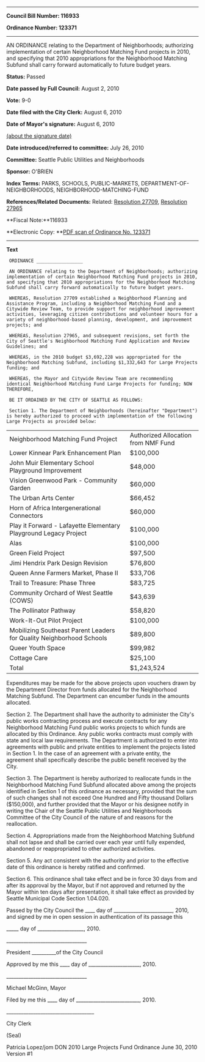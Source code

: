 

********

**Council Bill Number: 116933**
   
**Ordinance Number: 123371**
********

 AN ORDINANCE relating to the Department of Neighborhoods; authorizing implementation of certain Neighborhood Matching Fund projects in 2010, and specifying that 2010 appropriations for the Neighborhood Matching Subfund shall carry forward automatically to future budget years.

**Status:** Passed
   
**Date passed by Full Council:** August 2, 2010
   
**Vote:** 9-0
   
**Date filed with the City Clerk:** August 6, 2010
   
**Date of Mayor's signature:** August 6, 2010
   
[(about the signature date)](/~public/approvaldate.htm)
   
   
   
**Date introduced/referred to committee:** July 26, 2010
   
**Committee:** Seattle Public Utilities and Neighborhoods
   
**Sponsor:** O'BRIEN
   
   
**Index Terms:** PARKS, SCHOOLS, PUBLIC-MARKETS, DEPARTMENT-OF-NEIGHBORHOODS, NEIGHBORHOOD-MATCHING-FUND

**References/Related Documents:** Related: [Resolution 27709](http://clerk.ci.seattle.wa.us/~scripts/nph-brs.exe?s1=&s3=27709&s2=&s4=&Sect4=AND&l=20&Sect2=THESON&Sect3=PLURON&Sect5=RESNY&Sect6=HITOFF&d=RESF&p=1&u=%2F~public%2Fresny.htm&r=0&f=S), [Resolution 27965](http://clerk.ci.seattle.wa.us/~scripts/nph-brs.exe?s1=&s3=27965&s2=&s4=&Sect4=AND&l=20&Sect2=THESON&Sect3=PLURON&Sect5=RESNY&Sect6=HITOFF&d=RESF&p=1&u=%2F~public%2Fresny.htm&r=0&f=S)

**Fiscal Note:**116933

**Electronic Copy: **[PDF scan of Ordinance No. 123371](/~archives/Ordinances/Ord_123371.pdf)

********

**Text**
   
```
 ORDINANCE _________________

 AN ORDINANCE relating to the Department of Neighborhoods; authorizing implementation of certain Neighborhood Matching Fund projects in 2010, and specifying that 2010 appropriations for the Neighborhood Matching Subfund shall carry forward automatically to future budget years.

 WHEREAS, Resolution 27709 established a Neighborhood Planning and Assistance Program, including a Neighborhood Matching Fund and a Citywide Review Team, to provide support for neighborhood improvement activities, leveraging citizen contributions and volunteer hours for a variety of neighborhood-based planning, development, and improvement projects; and

 WHEREAS, Resolution 27965, and subsequent revisions, set forth the City of Seattle's Neighborhood Matching Fund Application and Review Guidelines; and

 WHEREAS, in the 2010 budget $3,692,228 was appropriated for the Neighborhood Matching Subfund, including $1,332,643 for Large Projects funding; and

 WHEREAS, the Mayor and Citywide Review Team are recommending identical Neighborhood Matching Fund Large Projects for funding; NOW THEREFORE,

 BE IT ORDAINED BY THE CITY OF SEATTLE AS FOLLOWS:

 Section 1. The Department of Neighborhoods (hereinafter "Department") is hereby authorized to proceed with implementation of the following Large Projects as provided below:

```
<table><tr><td>Neighborhood Matching Fund Project

</td><td>Authorized Allocation from NMF Fund

</td></tr>

<tr><td>Lower Kinnear Park Enhancement Plan

</td><td>$100,000

</td></tr>

<tr><td>John Muir Elementary School Playground Improvement

</td><td>$48,000

</td></tr>

<tr><td>Vision Greenwood Park - Community Garden

</td><td>$60,000

</td></tr>

<tr><td>The Urban Arts Center

</td><td>$66,452

</td></tr>

<tr><td>Horn of Africa Intergenerational Connectors

</td><td>$60,000

</td></tr>

<tr><td>Play it Forward - Lafayette Elementary Playground Legacy Project

</td><td>$100,000

</td></tr>

<tr><td>Alas

</td><td>$100,000

</td></tr>

<tr><td>Green Field Project

</td><td>$97,500

</td></tr>

<tr><td>Jimi Hendrix Park Design Revision

</td><td>$76,800

</td></tr>

<tr><td>Queen Anne Farmers Market, Phase II

</td><td>$33,706

</td></tr>

<tr><td>Trail to Treasure: Phase Three

</td><td>$83,725

</td></tr>

<tr><td>Community Orchard of West Seattle (COWS)

</td><td>$43,639

</td></tr>

<tr><td>The Pollinator Pathway

</td><td>$58,820

</td></tr>

<tr><td>Work-It-Out Pilot Project

</td><td>$100,000

</td></tr>

<tr><td>Mobilizing Southeast Parent Leaders for Quality Neighborhood Schools

</td><td>$89,800

</td></tr>

<tr><td>Queer Youth Space

</td><td>$99,982

</td></tr>

<tr><td>Cottage Care

</td><td>$25,100

</td></tr>

<tr><td>Total

</td><td>$1,243,524

</td></tr>

</table> Expenditures may be made for the above projects upon vouchers drawn by the Department Director from funds allocated for the Neighborhood Matching Subfund. The Department can encumber funds in the amounts allocated.

 Section 2. The Department shall have the authority to administer the City's public works contracting process and execute contracts for any Neighborhood Matching Fund public works projects to which funds are allocated by this Ordinance. Any public works contracts must comply with state and local law requirements. The Department is authorized to enter into agreements with public and private entities to implement the projects listed in Section 1. In the case of an agreement with a private entity, the agreement shall specifically describe the public benefit received by the City.

 Section 3. The Department is hereby authorized to reallocate funds in the Neighborhood Matching Fund Subfund allocated above among the projects identified in Section 1 of this ordinance as necessary, provided that the sum of such changes shall not exceed One Hundred and Fifty thousand Dollars ($150,000), and further provided that the Mayor or his designee notify in writing the Chair of the Seattle Public Utilities and Neighborhoods Committee of the City Council of the nature of and reasons for the reallocation.

 Section 4. Appropriations made from the Neighborhood Matching Subfund shall not lapse and shall be carried over each year until fully expended, abandoned or reappropriated to other authorized activities.

 Section 5. Any act consistent with the authority and prior to the effective date of this ordinance is hereby ratified and confirmed.

 Section 6. This ordinance shall take effect and be in force 30 days from and after its approval by the Mayor, but if not approved and returned by the Mayor within ten days after presentation, it shall take effect as provided by Seattle Municipal Code Section 1.04.020.

 Passed by the City Council the \_\_\_\_ day of \_\_\_\_\_\_\_\_\_\_\_\_\_\_\_\_\_\_\_\_\_\_\_\_, 2010, and signed by me in open session in authentication of its passage this

 \_\_\_\_\_ day of \_\_\_\_\_\_\_\_\_\_\_\_\_\_\_\_\_\_\_, 2010.

 \_\_\_\_\_\_\_\_\_\_\_\_\_\_\_\_\_\_\_\_\_\_\_\_\_\_\_\_\_\_\_\_\_

 President \_\_\_\_\_\_\_\_\_\_of the City Council

 Approved by me this \_\_\_\_ day of \_\_\_\_\_\_\_\_\_\_\_\_\_\_\_\_\_\_\_\_\_, 2010.

 \_\_\_\_\_\_\_\_\_\_\_\_\_\_\_\_\_\_\_\_\_\_\_\_\_\_\_\_\_\_\_\_\_

 Michael McGinn, Mayor

 Filed by me this \_\_\_\_ day of \_\_\_\_\_\_\_\_\_\_\_\_\_\_\_\_\_\_\_\_\_\_\_\_\_\_, 2010.

 \_\_\_\_\_\_\_\_\_\_\_\_\_\_\_\_\_\_\_\_\_\_\_\_\_\_\_\_\_\_\_\_\_\_\_\_

 City Clerk

 (Seal)

 Patricia Lopez/jom DON 2010 Large Projects Fund Ordinance June 30, 2010 Version #1

